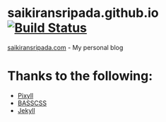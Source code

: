 # saikiransripada.github.io [![Build Status](https://travis-ci.org/saikiransripada/saikiransripada.github.io.svg?branch=dev)](https://travis-ci.org/saikiransripada/saikiransripada.github.io)

[saikiransripada.com](https://www.saikiransripada.com) - My personal blog

# Thanks to the following:

* [Pixyll](http://pixyll.com)
* [BASSCSS](http://basscss.com)
* [Jekyll](http://jekyllrb.com)